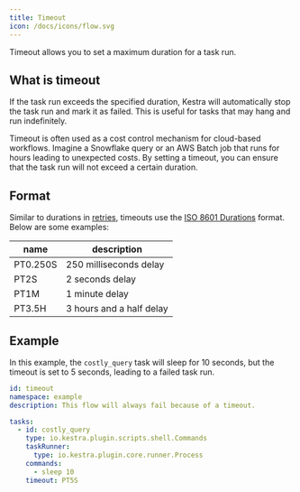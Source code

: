 ```yaml
---
title: Timeout
icon: /docs/icons/flow.svg
---
```


Timeout allows you to set a maximum duration for a task run.


## What is timeout

If the task run exceeds the specified duration, Kestra will automatically stop the task run and mark it as failed. This is useful for tasks that may hang and run indefinitely.

Timeout is often used as a cost control mechanism for cloud-based workflows. Imagine a Snowflake query or an AWS Batch job that runs for hours leading to unexpected costs. By setting a timeout, you can ensure that the task run will not exceed a certain duration.

## Format

Similar to durations in [retries](/docs/workflow-components/retries), timeouts use the [ISO 8601 Durations](https://en.wikipedia.org/wiki/ISO_8601#Durations) format. Below are some examples:

| name     | description              |
|----------|--------------------------|
| PT0.250S | 250 milliseconds delay   |
| PT2S     | 2 seconds delay          |
| PT1M     | 1 minute delay           |
| PT3.5H   | 3 hours and a half delay |


## Example

In this example, the `costly_query` task will sleep for 10 seconds, but the timeout is set to 5 seconds, leading to a failed task run.

```yaml
id: timeout
namespace: example
description: This flow will always fail because of a timeout.

tasks:
  - id: costly_query
    type: io.kestra.plugin.scripts.shell.Commands
    taskRunner:
      type: io.kestra.plugin.core.runner.Process
    commands:
      - sleep 10
    timeout: PT5S
```
